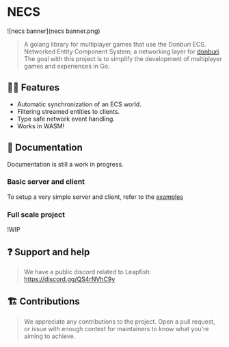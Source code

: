 # NECS
![necs banner](necs banner.png)
> A golang library for multiplayer games that use the Donburi ECS.
Networked Entity Component System; a networking layer for [donburi](https://github.com/yohamta/donburi).
The goal with this project is to simplify the development of multiplayer games and experiences in Go.


## 🐱‍👓 Features
* Automatic synchronization of an ECS world.
* Filtering streamed entities to clients.
* Type safe network event handling.
* Works in WASM!


## 📝 Documentation
Documentation is still a work in progress.

### Basic server and client
To setup a very simple server and client, refer to the [examples](/examples)
### Full scale project
!WIP


## ❓ Support and help
> We have a public discord related to Leapfish: https://discord.gg/QS4rNVhC9y


## 🏗️ Contributions
> We appreciate any contributions to the project.
> Open a pull request, or issue with enough context for maintainers to know what
> you're aiming to achieve.